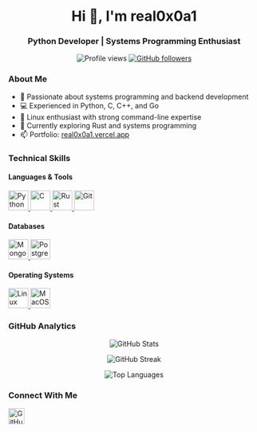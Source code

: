 <h1 align="center">Hi 👋, I'm real0x0a1</h1>
<h3 align="center">Python Developer | Systems Programming Enthusiast</h3>

<p align="center">
  <img src="https://komarev.com/ghpvc/?username=real0x0a1&label=Profile%20views&color=0e75b6&style=flat" alt="Profile views" />
  <a href="https://github.com/real0x0a1">
    <img src="https://img.shields.io/github/followers/real0x0a1?logo=github&style=for-the-badge&color=0891b2&labelColor=1c1917" alt="GitHub followers" />
  </a>
</p>

### About Me
- 🔭 Passionate about systems programming and backend development
- 💻 Experienced in Python, C, C++, and Go
- 🐧 Linux enthusiast with strong command-line expertise
- 🌱 Currently exploring Rust and systems programming
- 📫 Portfolio: [real0x0a1.vercel.app](https://real0x0a1.vercel.app)

### Technical Skills

#### Languages & Tools
<p align="left">
  <a href="https://www.python.org/" target="_blank" rel="noreferrer">
    <img src="https://raw.githubusercontent.com/danielcranney/readme-generator/main/public/icons/skills/python-colored.svg" width="40" height="40" alt="Python" />
  </a>
  <a href="https://docs.microsoft.com/en-us/cpp/?view=msvc-170" target="_blank" rel="noreferrer">
    <img src="https://raw.githubusercontent.com/danielcranney/readme-generator/main/public/icons/skills/c-colored.svg" width="40" height="40" alt="C" />
  </a>
  <a href="https://www.rust-lang.org/" target="_blank" rel="noreferrer">
    <img src="https://raw.githubusercontent.com/danielcranney/readme-generator/main/public/icons/skills/rust-colored.svg" width="40" height="40" alt="Rust" />
  </a>
  <a href="https://git-scm.com/" target="_blank" rel="noreferrer">
    <img src="https://raw.githubusercontent.com/danielcranney/readme-generator/main/public/icons/skills/git-colored.svg" width="40" height="40" alt="Git" />
  </a>
</p>

#### Databases
<p align="left">
  <a href="https://www.mongodb.com/" target="_blank" rel="noreferrer">
    <img src="https://raw.githubusercontent.com/danielcranney/readme-generator/main/public/icons/skills/mongodb-colored.svg" width="40" height="40" alt="MongoDB" />
  </a>
  <a href="https://www.postgresql.org/" target="_blank" rel="noreferrer">
    <img src="https://raw.githubusercontent.com/danielcranney/readme-generator/main/public/icons/skills/postgresql-colored.svg" width="40" height="40" alt="PostgreSQL" />
  </a>
</p>

#### Operating Systems
<p align="left">
  <a href="https://www.linux.org" target="_blank" rel="noreferrer">
    <img src="https://raw.githubusercontent.com/danielcranney/readme-generator/main/public/icons/skills/linux-colored.svg" width="40" height="40" alt="Linux" />
  </a>
  <a href="https://apple.com" target="_blank" rel="noreferrer">
    <img src="https://raw.githubusercontent.com/danielcranney/readme-generator/main/public/icons/skills/macos-colored.svg" width="40" height="40" alt="MacOS" />
  </a>
</p>

### GitHub Analytics
<p align="center">
  <img src="https://github-readme-stats.vercel.app/api?username=real0x0a1&show_icons=true&theme=dark&hide_border=false&include_all_commits=true" alt="GitHub Stats" />
</p>
<p align="center">
  <img src="https://github-readme-streak-stats.herokuapp.com/?user=real0x0a1&theme=dark&hide_border=false" alt="GitHub Streak" />
</p>
<p align="center">
  <img src="https://github-readme-stats.vercel.app/api/top-langs/?username=real0x0a1&theme=dark&hide_border=false&include_all_commits=true&count_private=true&layout=compact" alt="Top Languages" />
</p>

### Connect With Me
<p align="left">
  <a href="https://github.com/real0x0a1" target="_blank" rel="noreferrer">
    <picture>
      <source media="(prefers-color-scheme: dark)" srcset="https://raw.githubusercontent.com/danielcranney/readme-generator/main/public/icons/socials/github-dark.svg" />
      <source media="(prefers-color-scheme: light)" srcset="https://raw.githubusercontent.com/danielcranney/readme-generator/main/public/icons/socials/github.svg" />
      <img src="https://raw.githubusercontent.com/danielcranney/readme-generator/main/public/icons/socials/github.svg" width="32" height="32" alt="GitHub" />
    </picture>
  </a>
</p>

